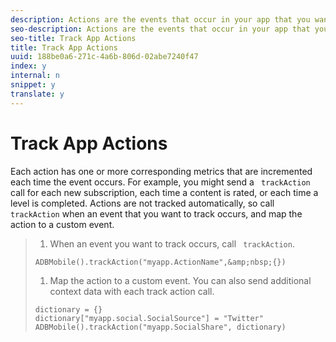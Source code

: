 ```yaml
---
description: Actions are the events that occur in your app that you want to measure.
seo-description: Actions are the events that occur in your app that you want to measure.
seo-title: Track App Actions
title: Track App Actions
uuid: 188be0a6-271c-4a6b-806d-02abe7240f47
index: y
internal: n
snippet: y
translate: y
---
```


# Track App Actions

Each action has one or more corresponding metrics that are incremented each time the event occurs. For example, you might send a ` trackAction` call for each new subscription, each time a content is rated, or each time a level is completed. Actions are not tracked automatically, so call ` trackAction` when an event that you want to track occurs, and map the action to a custom event. 

>1. When an event you want to track occurs, call ` trackAction`.
>
>   ```
>   ADBMobile().trackAction("myapp.ActionName",&amp;nbsp;{})
>   ```
>
>1. Map the action to a custom event.
>   You can also send additional context data with each track action call. 
>
>   ```
>   dictionary = {} 
>   dictionary["myapp.social.SocialSource"] = "Twitter"  
>   ADBMobile().trackAction("myapp.SocialShare", dictionary)
>   ```
>
